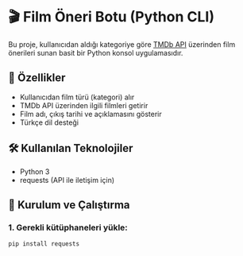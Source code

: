 # 🎬 Film Öneri Botu (Python CLI)

Bu proje, kullanıcıdan aldığı kategoriye göre [TMDb API](https://www.themoviedb.org/) üzerinden film önerileri sunan basit bir Python konsol uygulamasıdır.

## 🚀 Özellikler

- Kullanıcıdan film türü (kategori) alır
- TMDb API üzerinden ilgili filmleri getirir
- Film adı, çıkış tarihi ve açıklamasını gösterir
- Türkçe dil desteği

## 🛠️ Kullanılan Teknolojiler

- Python 3
- requests (API ile iletişim için)

## 🧪 Kurulum ve Çalıştırma

### 1. Gerekli kütüphaneleri yükle:
```bash
pip install requests
